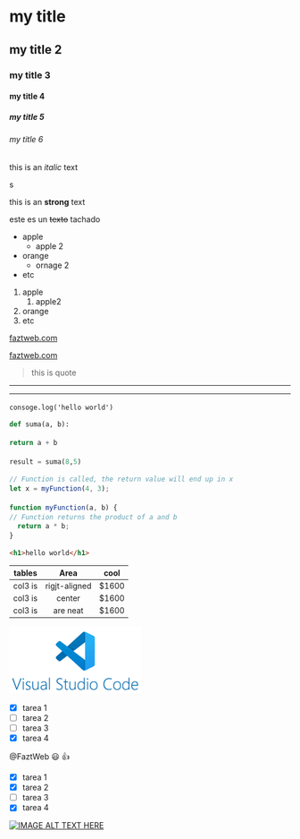 <!-- heading -->
# my title
## my title 2
### my title 3
#### my title 4
##### my title 5
###### my title 6

<!-- italic -->
this is an *italic* text

<!-- strong -->s
this is an **strong** text

<!-- strikethrough -->
este es un ~~texto~~ tachado

<!-- ul -->
* apple
  * apple 2
* orange
  * ornage 2
* etc

1. apple
   1. apple2
2. orange
3. etc

<!--  -->
[faztweb.com](https.faztweb.com)

[faztweb.com](https.faztweb.com "custon title")

<!-- una cita -->
> this is quote

<!-- lineas -->
---
___

<!-- codigo lenguaje  -->
`consoge.log('hello world')`

<!-- mostrar codigo  -->
```python
def suma(a, b):

return a + b

result = suma(8,5)
```

```javascript
// Function is called, the return value will end up in x
let x = myFunction(4, 3);

function myFunction(a, b) {
// Function returns the product of a and b
  return a * b;
}
```

```html
<h1>hello world</h1>
```

<!-- tablas -->

|tables         |Area          |cool  |
| ------------- |:------------:|:----:|
|col3 is        |rigjt-aligned | $1600|
|col3 is        |center        | $1600|
|col3 is        |are neat      | $1600|

![visual estudio code logo](vscodelogo.png "vscode logo")

<!-- guthub markdown -->
* [x] tarea 1
* [ ] tarea 2
* [ ] tarea 3
* [x] tarea 4

<!-- usurio recibe la documentacion emojis -->
@FaztWeb :smiley: :+1:


<!-- guthub markdown -->
* [x] tarea 1
* [x] tarea 2
* [ ] tarea 3
* [x] tarea 4

[![IMAGE ALT TEXT HERE](http://img.youtube.com/vi/YOUTUBE_VIDEO_ID_HERE/0.jpg)](http://www.youtube.com/watch?v=YOUTUBE_VIDEO_ID_HERE)
